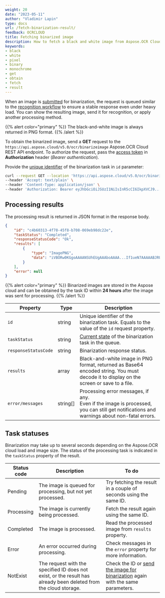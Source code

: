 ```yaml
---
weight: 20
date: "2023-05-11"
author: "Vladimir Lapin"
type: docs
url: /fetch-binarization-result/
feedback: OCRCLOUD
title: Fetching binarized image
description: How to fetch a black and white image from Aspose.OCR Cloud.
keywords:
- black
- white
- pixel
- binary
- monochrome
- get
- obtain
- fetch
- result
---
```


When an image is [submitted](/ocr/send-image-for-binarization/#using-the-dedicated-endpoint) for binarization, the request is queued similar to the [recognition workflow](/ocr/recognition-workflow/) to ensure a stable response even under heavy load. You can show the resulting image, send it for recognition, or apply another processing method.

{{% alert color="primary" %}}
The black-and-white image is always returned in PNG format.
{{% /alert %}}

To obtain the binarized image, send a **GET** request to the `https://api.aspose.cloud/v5.0/ocr/binarizeimage` Aspose.OCR Cloud REST API endpoint. To authorize the request, pass the [access token](/ocr/authorization/) in **Authorization** header (_Bearer authentication_).

Provide the [unique identifier](/ocr/send-image-for-binarization/#return-value) of the binarization task in `id` parameter:

```bash
curl --request GET --location 'https://api.aspose.cloud/v5.0/ocr/binarizeimage?id=c4b60313-4f78-45f8-b708-069eb98dc22e' \
--header 'Accept: text/plain' \
--header 'Content-Type: application/json' \
--header 'Authorization: Bearer eyJhbGciOiJSUzI1NiIsInR5cCI6IkpXVCJ9...HaRYOxBcCRCPLnrFCVXpw7UA' \
```

## Processing results

The processing result is returned in JSON format in the response body.

```json
{
	"id": "c4b60313-4f78-45f8-b708-069eb98dc22e",
	"taskStatus": "Completed",
	"responseStatusCode": "Ok",
	"results": [
		{
			"type": "ImagePNG",
			"data": "iVBORw0KGgoAAAANSUhEUgAAAboAAAA...If1ueN7AAAAABJRU5ErkJggg=="
		}
	],
	"error": null
}
```

{{% alert color="primary" %}}
Binarized images are stored in the Aspose cloud and can be obtained by the task ID within **24 hours** after the image was sent for processing.
{{% /alert %}}

Property | Type | Description
--------- | ---- | -----------
`id` | string | Unique identifier of the binarization task. Equals to the value of the `id` request property.
`taskStatus` | string | [Current state](#task-statuses) of the binarization task in the queue.
`responseStatusCode` | string | Binarization response status.
`results` | array | Black-and-white image in PNG format, returned as Base64 encoded string. You must decode it to display on the screen or save to a file.
`error/messages` | string[] | Processing error messages, if any.<br />Even if the image is processed, you can still get notifications and warnings about non-fatal errors.

## Task statuses

Binarization may take up to several seconds depending on the Aspose.OCR cloud load and image size. The status of the processing task is indicated in the `taskStatus` property of the result.

Status code | Description | To do
----------- | ----------- | ------
Pending | The image is queued for processing, but not yet processed. | Try fetching the result in a couple of seconds using the same ID.
Processing | The image is currently being processed. | Fetch the result again using the same ID.
Completed | The image is processed. | Read the processed image from `results` property.
Error | An error occurred during processing. | Check messages in the `error` property for more information.
NotExist | The request with the specified ID does not exist, or the result has already been deleted from the cloud storage. | Check the ID or [send the image for binarization](/ocr/send-image-for-binarization/#using-the-dedicated-endpoint) again with the same parameters.
